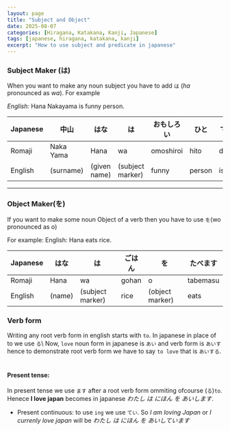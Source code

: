 ```yaml
---
layout: page
title: "Subject and Object"
date: 2025-08-07
categories: [Hiragana, Katakana, Kanji, Japanese]
tags: [japanese, hiragana, katakana, kanji]
excerpt: "How to use subject and predicate in japanese"
---
```


### Subject Maker (は)
When you want to make any noun subject you have to add `は` (*ha* pronounced as *wa*).
For example 

*English:* Hana Nakayama is funny person.

| Japanese | 中山 | はな | は | おもしろい | ひと | です |
|----------|------|------|----|------------|------|------|
| Romaji   | Naka Yama | Hana | wa | omoshiroi | hito | desu |
| English  | (surname) | (given name) | (subject marker) | funny | person | is |

---
### Object Maker(を)
If you want to make some noun Object of a verb then you have to use `を`(wo pronounced as o)

For example:
English: Hana eats rice.

| Japanese | はな | は | ごはん | を | たべます |
|----------|------|----|--------|----|----------|
| Romaji   | Hana | wa | gohan  | o  | tabemasu |
| English  | (name) | (subject marker) | rice | (object marker) | eats |


### Verb form

Writing any root verb form in english starts with `to`.
In japanese in place of to we use `る`\\
Now, `love` noun form in japanese is `あい` and verb form is `あいす`　hence to demonstrate root verb form we have to say `to love` that is `あいする`. 　

#### Present tense:
In present tense we use `ます` after a root verb form ommiting ofcourse (`る`)`to`. Henece **I love japan** becomes in japanese *わたし は にほん を あいします*.

- Present continuous:
to use `ing` we use `てい`. So *I am loving Japan* or *I currenly love japan* will be *わたし は にほん を あいしています*